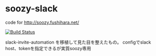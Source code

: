 # soozy-slack
code for http://soozy.fushihara.net/

[![Build Status](https://travis-ci.org/kan/soozy-slack.svg)](https://travis-ci.org/kan/soozy-slack)

slack-invite-automation を移植して見た目を整えたもの。
configでslack host、tokenを指定できるが実質soozy専用


